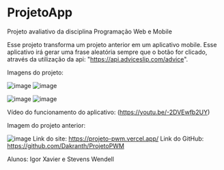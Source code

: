 # ProjetoApp
Projeto avaliativo da disciplina Programação Web e Mobile

Esse projeto transforma um projeto anterior em um aplicativo mobile. Esse aplicativo irá gerar uma frase aleatória sempre que o botão for clicado, através da utilização
da api: "https://api.adviceslip.com/advice".

Imagens do projeto:

![image](https://user-images.githubusercontent.com/72579975/172759320-8f72c936-28e4-43de-85ed-d370062d3311.png)
![image](https://user-images.githubusercontent.com/72579975/172759340-55910b7c-6c3e-462b-b58b-0c6583c97a63.png)

![image](https://user-images.githubusercontent.com/72579975/172759351-ca05730c-2eaa-424d-bc40-ecc37f1a09c6.png)
![image](https://user-images.githubusercontent.com/72579975/172759356-bc6b7c9c-03ff-488e-b72f-a971b19f3cc9.png)

Vídeo do funcionamento do aplicativo: (https://youtu.be/-2DVEwfb2UY)

Imagem do projeto anterior:

![image](https://user-images.githubusercontent.com/72579975/172759018-dc95f8c5-db83-47fc-999d-4d78e74035f2.png)
Link do site: https://projeto-pwm.vercel.app/
Link do GitHub: https://github.com/Dakranth/ProjetoPWM

Alunos: Igor Xavier e Stevens Wendell
